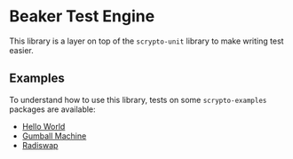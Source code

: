 # Beaker Test Engine
This library is a layer on top of the `scrypto-unit` library to make writing test easier. 


## Examples  
To understand how to use this library, tests on some `scrypto-examples` packages are available:
- [Hello World](tests/hello_world/unit_tests.rs)
- [Gumball Machine](tests/gumball_machine/unit_tests.rs)
- [Radiswap](tests/radiswap/unit_tests.rs)